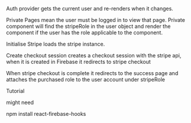 Auth provider gets the current user and re-renders when it changes.

Private Pages mean the user must be logged in to view that page.
Private component will find the stripeRole in the user object and render the component if the user has the role applicable to the component.

Initialise Stripe loads the stripe instance.

Create checkout session creates a checkout session with the stripe api, when it is created in Firebase it redirects to stripe checkout

When stripe checkout is complete it redirects to the success page and attaches the purchased role to the user account under stripeRole

Tutorial

might need 

npm install react-firebase-hooks